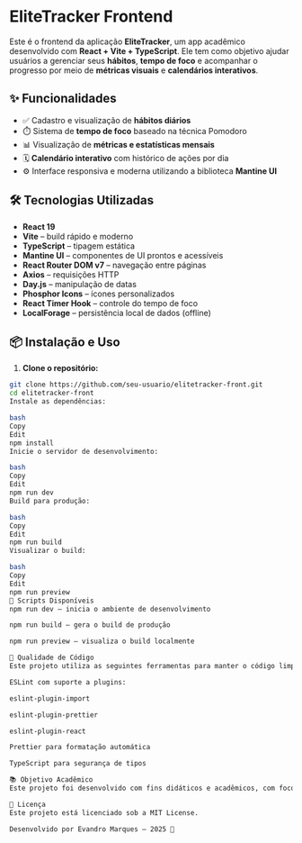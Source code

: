 # EliteTracker Frontend

Este é o frontend da aplicação **EliteTracker**, um app acadêmico desenvolvido com **React + Vite + TypeScript**. Ele tem como objetivo ajudar usuários a gerenciar seus **hábitos**, **tempo de foco** e acompanhar o progresso por meio de **métricas visuais** e **calendários interativos**.

## ✨ Funcionalidades

- ✅ Cadastro e visualização de **hábitos diários**
- ⏱️ Sistema de **tempo de foco** baseado na técnica Pomodoro
- 📊 Visualização de **métricas e estatísticas mensais**
- 🗓️ **Calendário interativo** com histórico de ações por dia
- ⚙️ Interface responsiva e moderna utilizando a biblioteca **Mantine UI**

## 🛠️ Tecnologias Utilizadas

- **React 19**
- **Vite** – build rápido e moderno
- **TypeScript** – tipagem estática
- **Mantine UI** – componentes de UI prontos e acessíveis
- **React Router DOM v7** – navegação entre páginas
- **Axios** – requisições HTTP
- **Day.js** – manipulação de datas
- **Phosphor Icons** – ícones personalizados
- **React Timer Hook** – controle do tempo de foco
- **LocalForage** – persistência local de dados (offline)

## 📦 Instalação e Uso

1. **Clone o repositório:**

```bash
git clone https://github.com/seu-usuario/elitetracker-front.git
cd elitetracker-front
Instale as dependências:

bash
Copy
Edit
npm install
Inicie o servidor de desenvolvimento:

bash
Copy
Edit
npm run dev
Build para produção:

bash
Copy
Edit
npm run build
Visualizar o build:

bash
Copy
Edit
npm run preview
🧪 Scripts Disponíveis
npm run dev — inicia o ambiente de desenvolvimento

npm run build — gera o build de produção

npm run preview — visualiza o build localmente

🧹 Qualidade de Código
Este projeto utiliza as seguintes ferramentas para manter o código limpo e padronizado:

ESLint com suporte a plugins:

eslint-plugin-import

eslint-plugin-prettier

eslint-plugin-react

Prettier para formatação automática

TypeScript para segurança de tipos

📚 Objetivo Acadêmico
Este projeto foi desenvolvido com fins didáticos e acadêmicos, com foco em praticar conceitos modernos de desenvolvimento front-end, gestão de estado, manipulação de dados e boas práticas de UI/UX.

📄 Licença
Este projeto está licenciado sob a MIT License.

Desenvolvido por Evandro Marques – 2025 🚀
